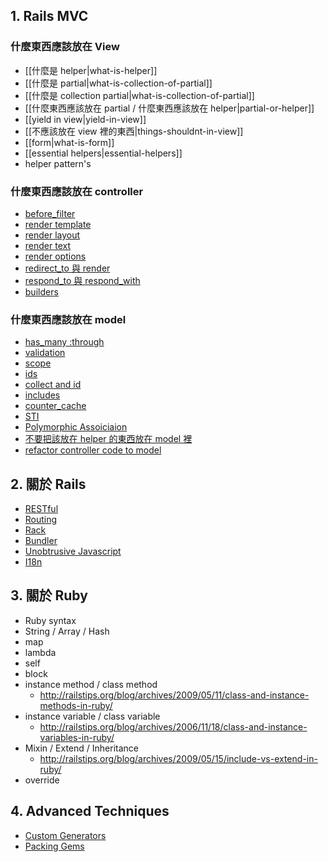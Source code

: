 ## 1. Rails MVC

### 什麼東西應該放在 View

- [[什麼是 helper|what-is-helper]]
- [[什麼是 partial|what-is-collection-of-partial]]
- [[什麼是 collection partial|what-is-collection-of-partial]]
- [[什麼東西應該放在 partial / 什麼東西應該放在 helper|partial-or-helper]]
- [[yield in view|yield-in-view]]
- [[不應該放在 view 裡的東西|things-shouldnt-in-view]]
- [[form|what-is-form]]
- [[essential helpers|essential-helpers]]
- helper pattern's


### 什麼東西應該放在 controller
- [before_filter](/wiki/filters-before-filter)
- [render template](render-template)
- [render layout](render-layout)
- [render text](/wiki/render-text)
- [render options](/wiki/render-options)
- [redirect_to 與 render](/wiki/redirect-to-and-render)
- [respond_to 與 respond_with](/wiki/respond-to-and-respond-with)
- [builders](/wiki/builders)

### 什麼東西應該放在 model

- [has_many :through](/wiki/has-many-through)
- [validation](/wiki/what-is-validation)
- [scope](/wiki/what-is-scope)
- [ids](/wiki/what-is-ids)
- [collect and id](/wiki/collect-and-id)
- [includes](/wiki/what-is-includes)
- [counter_cache](/wiki/what-is-counter-cache)
- [STI](/wiki/what-is-sti)
- [Polymorphic Assoiciaion](/wiki/polymorphic-assoiciaion)
- [不要把該放在 helper 的東西放在 model 裡](/wiki/dont-put-helper-in-model)
- [refactor controller code to model](refactor-controller-code-to-model)

## 2. 關於 Rails

* [RESTful](/wiki/what-is-restful)
* [Routing](/wiki/what-is-routing)
* [Rack](/wiki/what-is-rack)
* [Bundler](/wiki/what-is-bundler)
* [Unobtrusive Javascript](/wiki/what-is-unobtrusive-javascript)
* [I18n](/wiki/what-is-i18n)


## 3. 關於 Ruby
* Ruby syntax
* String / Array / Hash
* map
* lambda
* self
* block
* instance method / class method
  - <http://railstips.org/blog/archives/2009/05/11/class-and-instance-methods-in-ruby/>
* instance variable / class variable
  - <http://railstips.org/blog/archives/2006/11/18/class-and-instance-variables-in-ruby/>
* Mixin / Extend / Inheritance
  - <http://railstips.org/blog/archives/2009/05/15/include-vs-extend-in-ruby/>
* override

## 4. Advanced Techniques

* [Custom Generators](/wiki/custom-generators)
* [Packing Gems](/wiki/packing-gems)
